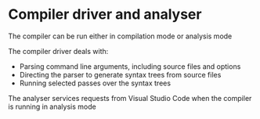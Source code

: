 # Compiler driver and analyser

The compiler can be run either in compilation mode or analysis mode

The compiler driver deals with:

- Parsing command line arguments, including source files and options
- Directing the parser to generate syntax trees from source files
- Running selected passes over the syntax trees

The analyser services requests from Visual Studio Code when the compiler is running in analysis mode
